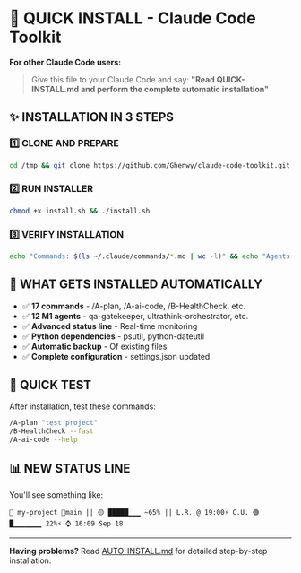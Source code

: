 # 🚀 QUICK INSTALL - Claude Code Toolkit

**For other Claude Code users:**

> Give this file to your Claude Code and say: **"Read QUICK-INSTALL.md and perform the complete automatic installation"**

## ✨ INSTALLATION IN 3 STEPS

### 1️⃣ **CLONE AND PREPARE**
```bash
cd /tmp && git clone https://github.com/Ghenwy/claude-code-toolkit.git && cd claude-code-toolkit
```

### 2️⃣ **RUN INSTALLER**
```bash
chmod +x install.sh && ./install.sh
```

### 3️⃣ **VERIFY INSTALLATION**
```bash
echo "Commands: $(ls ~/.claude/commands/*.md | wc -l)" && echo "Agents: $(ls ~/.claude/agents/*.md | wc -l)"
```

## 🎯 **WHAT GETS INSTALLED AUTOMATICALLY**

- ✅ **17 commands** - /A-plan, /A-ai-code, /B-HealthCheck, etc.
- ✅ **12 M1 agents** - qa-gatekeeper, ultrathink-orchestrator, etc.
- ✅ **Advanced status line** - Real-time monitoring
- ✅ **Python dependencies** - psutil, python-dateutil
- ✅ **Automatic backup** - Of existing files
- ✅ **Complete configuration** - settings.json updated

## 🧪 **QUICK TEST**
After installation, test these commands:
```bash
/A-plan "test project"
/B-HealthCheck --fast
/A-ai-code --help
```

## 📊 **NEW STATUS LINE**
You'll see something like:
```
📁 my-project 🌿main || 🟡 █████▁▁▁ ~65% || L.R. @ 19:00⚡ C.U. 🟢 █▁▁▁▁▁▁▁ 22%⚡ ⌚ 16:09 Sep 18
```

---

**Having problems?** Read [AUTO-INSTALL.md](AUTO-INSTALL.md) for detailed step-by-step installation.